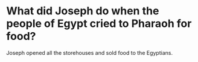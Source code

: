 # What did Joseph do when the people of Egypt cried to Pharaoh for food?

Joseph opened all the storehouses and sold food to the Egyptians.
